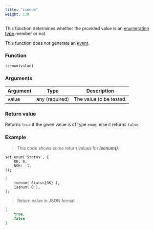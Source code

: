 ```yaml
---
title: "isenum"
weight: 130
---
```


This function determines whether the provided value is an [enumeration type](../../data-types/enum) member or not.

This function does *not* generate an [event](../../overview/events).

### Function

`isenum(value)`

### Arguments

Argument | Type | Description
-------- | ---- | -----------
value | any (required) | The value to be tested.

### Return value

Returns `true` if the given value is of type `enum`,  else it returns `false`.

### Example

> This code shows some return values for ***isenum()***:

```thingsdb,json_response
set_enum('Status', {
    OK: 0,
    NOK: -1,
});

[
    isenum( Status{OK} ),
    isenum( 0 ),
];
```

> Return value in JSON format

```json
[
    true,
    false
]
```
